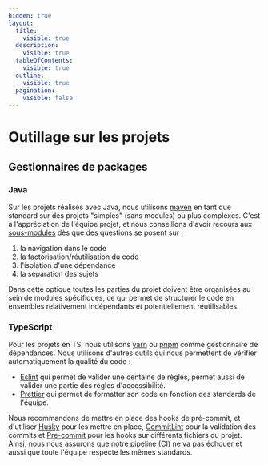 ```yaml
---
hidden: true
layout:
  title:
    visible: true
  description:
    visible: true
  tableOfContents:
    visible: true
  outline:
    visible: true
  pagination:
    visible: false
---
```


# Outillage sur les projets

## Gestionnaires de packages

### Java

Sur les projets réalisés avec Java, nous utilisons [maven](https://maven.apache.org/) en tant que standard sur des projets "simples" (sans modules) ou plus complexes. C'est à l'appréciation de l'équipe projet, et nous conseillons d'avoir recours aux [sous-modules](https://maven.apache.org/guides/mini/guide-multiple-modules-4.html) dès que des questions se posent sur :

1. la navigation dans le code
2. la factorisation/réutilisation du code
3. l'isolation d'une dépendance
4. la séparation des sujets

Dans cette optique toutes les parties du projet doivent être organisées au sein de modules spécifiques, ce qui permet de structurer le code en ensembles relativement indépendants et potentiellement réutilisables.

### TypeScript

Pour les projets en TS, nous utilisons [yarn](https://yarnpkg.com/) ou [pnpm](https://pnpm.io/) comme gestionnaire de dépendances. Nous utilisons d'autres outils qui nous permettent de vérifier automatiquement la qualité du code :

* [Eslint](https://eslint.org/) qui permet de valider une centaine de règles, permet aussi de valider une partie des règles d'accessibilité.
* [Prettier](https://prettier.io/) qui permet de formatter son code en fonction des standards de l'équipe.

Nous recommandons de mettre en place des hooks de pré-commit, et d'utiliser [Husky](https://typicode.github.io/husky/) pour les mettre en place, [CommitLint](https://commitlint.js.org/) pour la validation des commits et [Pre-commit](https://pre-commit.com/) pour les hooks sur différents fichiers du projet. Ainsi, nous nous assurons que notre pipeline (CI) ne va pas échouer et aussi que toute l'équipe respecte les mêmes standards.
